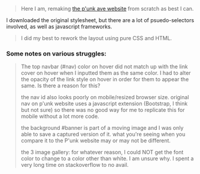 >Here I am, remaking [the p'unk ave website](http://www.punkave.com) from scratch as best I can. 
>
I downloaded the original stylesheet, but there are a lot of psuedo-selectors involved, as well as javascript frameworks.
>
>I did my best to rework the layout using pure CSS and HTML. 

### Some notes on various struggles:
> The top navbar (#nav) color on hover did not match up with the link cover on
hover when I inputted them as the same color. I had to alter the opacity of the
link style on hover in order for them to appear the same. Is there a reason for this?
>
> the nav id also looks poorly on mobile/resized browser size. original nav on p'unk
website uses a javascript extension (Bootstrap, I think but not sure) so there was
no good way for me to replicate this for mobile without a lot more code.
>
> the background #banner is part of a moving image and I was only able to save a
captured version of it. what you're seeing when you compare it to the P'unk 
website may or may not be different. 
>
>  the 3 image gallery: for whatever reason, I could NOT get the font color to change to a color other than white.
 I am unsure why. I spent a very long time on stackoverflow to no avail.  